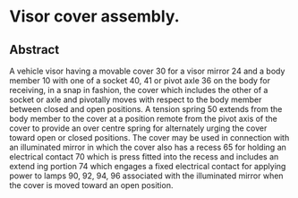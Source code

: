 # Visor cover assembly.

## Abstract
A vehicle visor having a movable cover 30 for a visor mirror 24 and a body member 10 with one of a socket 40, 41 or pivot axle 36 on the body for receiving, in a snap in fashion, the cover which includes the other of a socket or axle and pivotally moves with respect to the body member between closed and open positions. A tension spring 50 extends from the body member to the cover at a position remote from the pivot axis of the cover to provide an over centre spring for alternately urging the cover toward open or closed positions. The cover may be used in connection with an illuminated mirror in which the cover also has a recess 65 for holding an electrical contact 70 which is press fitted into the recess and includes an extend ing portion 74 which engages a fixed electrical contact for applying power to lamps 90, 92, 94, 96 associated with the illuminated mirror when the cover is moved toward an open position.